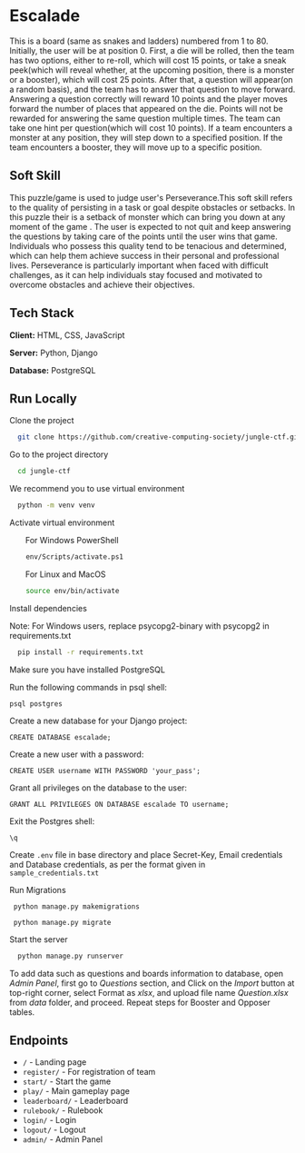 # Escalade

 This is a board (same as snakes and ladders) numbered from 1 to 80. Initially, the user will be at position 0. First, a die will be rolled, then the team has two options, either to re-roll, which will cost 15 points, or take a sneak peek(which will reveal whether, at the upcoming position, there is a monster or a booster), which will cost 25 points. After that, a question will appear(on a random basis), and the team has to answer that question to move forward. Answering a question correctly will reward 10 points and the player moves forward the number of places that appeared on the die. Points will not be rewarded for answering the same question multiple times. The team can take one hint per question(which will cost 10 points). If a team encounters a monster at any position, they will step down to a specified position. If the team encounters a booster, they will move up to a specific position.

## Soft Skill 
This puzzle/game is used to judge user's Perseverance.This soft skill refers to the quality of persisting in a task or goal despite obstacles or setbacks.
In this puzzle their is a setback of monster which can bring you down at any moment of the game . The user is expected to not quit and keep answering the questions by taking care of the points until the user wins that game. Individuals who possess this quality tend to be tenacious and determined, which can help them achieve success in their personal and professional lives. Perseverance is particularly important when faced with difficult challenges, as it can help individuals stay focused and motivated to overcome obstacles and achieve their objectives.

## Tech Stack

**Client:** HTML, CSS, JavaScript

**Server:** Python, Django

**Database:** PostgreSQL

## Run Locally

Clone the project

```bash
  git clone https://github.com/creative-computing-society/jungle-ctf.git
```

Go to the project directory

```bash
  cd jungle-ctf
```

We recommend you to use virtual environment

```bash
  python -m venv venv
```

Activate virtual environment

&emsp;&emsp;For Windows PowerShell

```bash
    env/Scripts/activate.ps1
```

&emsp;&emsp;For Linux and MacOS

```bash
    source env/bin/activate
```

Install dependencies

Note: For Windows users, replace psycopg2-binary with psycopg2 in requirements.txt

```bash
  pip install -r requirements.txt
```

Make sure you have installed PostgreSQL

Run the following commands in psql shell:  
```
psql postgres
```
Create a new database for your Django project:
```
CREATE DATABASE escalade;
```
Create a new user with a password:
```
CREATE USER username WITH PASSWORD 'your_pass';
```
Grant all privileges on the database to the user:

```
GRANT ALL PRIVILEGES ON DATABASE escalade TO username;
```
Exit the Postgres shell:
```
\q
```

Create `.env` file in base directory and place Secret-Key, Email credentials and Database credentials, as per the format given in `sample_credentials.txt`

Run Migrations

```
 python manage.py makemigrations
```

```
 python manage.py migrate
```

Start the server

```bash
  python manage.py runserver
```

To add data such as questions and boards information to database, open *Admin Panel*, first go to *Questions* section, and Click on the *Import* button at top-right corner, select Format as *xlsx*, and upload file name *Question.xlsx* from *data* folder, and proceed. Repeat steps for Booster and Opposer tables.

## Endpoints

- `/` - Landing page
- `register/` - For registration of team
- `start/` - Start the game
- `play/` - Main gameplay page
- `leaderboard/` - Leaderboard
- `rulebook/` - Rulebook
- `login/` - Login
- `logout/` - Logout
- `admin/` - Admin Panel




